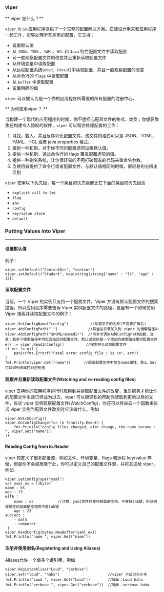 ### viper

** viper 是什么？**

`viper` 为 `Go` 应用程序提供了一个完整的配置解决方案。它被设计用来和应用程序一起工作，能够处理所有类型的配置，它支持：

* 设置默认值
* 从 `JSON`、`TOML`、`YAML`、`HCL` 和 `Java` 特性配置文件中读取配置
* 可一直观察配置文件的改变并且重新读取配置文件
* 从环境变量中读取配置
* 从远程配置系统\(`etcd`、`Consul`\)中读取配置，并且一直观察配置的改变
* 从命令行的 `flags` 中读取配置
* 从 `buffer` 中读取配置
* 设置明确的值

`viper` 可以被认为是一个你的应用程序所需要的所有配置的注册中心。

** 为何使用viper？ **

当构建一个现代的应用程序的时候，你不想担心配置文件的格式、类型；你想要聚焦在构建令人惊叹的软件，`viper` 可以帮你处理配置的工作：

1. 寻找，载入，并且反序列化配置文件，该文件的格式可以是 JSON、TOML、YAML、HCL 或者 java properties 格式。
2. 提供一种机制，对于你不同的配置选项设置默认值。
3. 提供一种机制，通过命令行的 flags 覆盖配置选项的值。
4. 提供一种别名系统，让你很轻易的不用打破现有的代码来重命名参数。
5. 当使用者提供了命令行或者配置文件，与默认值相同的时候，很轻易的分辨出区别

`viper` 使用以下优先级，每一个条目的优先级都比它下面的条目的优先级高

- `explicit call to Set`
- `flag`
- `env`
- `config`
- `key/value store`
- `default`

### Putting Values into Viper
------------------------------
#### 设置默认值
例子：

```
viper.setDefault("ContentDir", "content")
viper.setDefault("Student", map[string]string{"name" : "lk", "age" : 12})
```

#### 读取配置文件

当前，一个 Viper 的实例只支持一个配置文件，Viper 并没有默认配置文件的搜索路径，所以应用程序需要告诉 Viper 实例配置文件的路径，这里有一个如何使用 Viper 搜索并读取配置文件的例子：
```
viper.SetConfigName("config")          //配置文件的名称(不需要扩展名)
viper.AddConfigPath(".")              //将当前目录加入到 viper 的搜索路径中
viper.AddConfigPath("$HOME/somedir")  //可多次调用AddConfigPath函数，注意：若多个搜索路径中均包含指定的配置文件，默认读取的是一个添加的搜索路径里的配置文件
err := viper.ReadInConfig()          //搜索并且读取配置文件
if err != nil {
    panic(fmt.Errorf("Fatal error config file : %s \n", err))
}
fmt.Println(viper.Get("name"))      //假设配置文件中包含name属性，那么 Get 可以得到该属性对应的值
```

#### 观察并且重新读取配置文件(Watching and re-reading config files)

viper 支持你的应用程序运行时观察到并读取配置文件的改变，重启服务才能让你的配置文件生效已经成为过去，viper 可以很轻松的帮助你读取到更新过后的文件，告诉 viper 实例观察配置文件(WatchConfig)，你还可以传进去一个函数来告诉 viper 实例当配置文件改变时应该做什么，例如
```
viper.WatchConfig()
viper.OnConfigChange(fun (e fsnotify.Event) {
    fmt.Println("config files changed, afer change, the name become : ", viper.Get("name"))
})
```

#### Reading Config from io.Reader

viper 预定义了很多配置源，例如文件、环境变量、flags 和远程 key/value 存储，但是你不会被局限于此，你可以定义自己的配置文件源，并将其送给 viper， 例如
```
viper.SetConfigType("yaml")
var yaml_ex = []byte(`
name : kk
age : 23
wife :
    name : ss           //注意：yaml文件只支持前面是空格，不支持tab键，所以确保属性的前面是空格而不是tab键
    age : 23
subject :
    - math
    - computer
`)
viper.ReadConfig(bytes.NewBuffer(yaml_ex))
fmt.Println("name ", viper.Get("name"))
```

#### 注册并使用别名(Registering and Using Aliases)
Aliases允许一个值多个键引用，例如
```
viper.RegisterAlias("Loud", "Verbose")
viper.Set("loud", "haha")                      //viper 不区分大小写
fmt.Println("Loud ", viper.Get("Loud"))        //输出：Loud haha
fmt.Println("verbose ", viper.Get("verbose"))  //输出：verbose haha
```